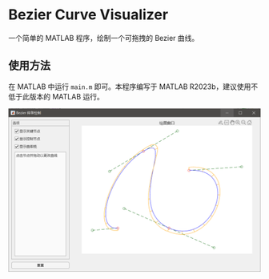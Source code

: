 # Bezier Curve Visualizer

一个简单的 MATLAB 程序，绘制一个可拖拽的 Bezier 曲线。

## 使用方法
在 MATLAB 中运行 `main.m` 即可。本程序编写于 MATLAB R2023b，建议使用不低于此版本的 MATLAB 运行。

![Example](asset/example.png)